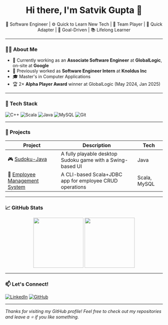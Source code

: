 
<h1 align="center">Hi there, I'm Satvik Gupta 👋</h1>

<p align="center">
  🚀 Software Engineer | ⚙️ Quick to Learn New Tech | 🤝 Team Player | 🔄 Quick Adapter | 🎯 Goal-Driven | 📚 Lifelong Learner
</p>

---

### 👨‍💻 About Me

- 🔭 Currently working as an **Associate Software Engineer** at **GlobalLogic**, on-site at **Google**
- 💼 Previously worked as **Software Engineer Intern** at **Knoldus Inc**
- 🎓 Master's in Computer Applications  
- 🏆 2× **Alpha Player Award** winner at GlobalLogic (May 2024, Jan 2025)

---

### 🔧 Tech Stack

![C++](https://img.shields.io/badge/-C++-00599C?style=flat&logo=c%2B%2B)
![Scala](https://img.shields.io/badge/-Scala-red?style=flat&logo=scala)
![Java](https://img.shields.io/badge/Java-ED8B00?style=flat&logo=openjdk&logoColor=white)
![MySQL](https://img.shields.io/badge/MySQL-4479A1?style=flat&logo=mysql&logoColor=white)
![Git](https://img.shields.io/badge/Git-F05032?style=flat&logo=git&logoColor=white)

---

### 🧠 Projects

| Project | Description | Tech |
|--------|-------------|------|
| 🎮 [Sudoku-Java](https://github.com/Satvik2033/Sudoku-Java) | A fully playable desktop Sudoku game with a Swing-based UI | Java |
| 👔 [Employee Management System](https://github.com/Satvik2033/Employee-Management-System) | A CLI-based Scala+JDBC app for employee CRUD operations | Scala, MySQL |

---

### 📈 GitHub Stats

<p align="center">
  <img src="https://github-readme-stats.vercel.app/api?username=Satvik2033&show_icons=true&theme=github_dark" height="160" />
  <img src="https://github-readme-stats.vercel.app/api/top-langs/?username=Satvik2033&layout=compact&theme=github_dark" height="160" />
</p>

---


### 📫 Let's Connect!

[![LinkedIn](https://img.shields.io/badge/-LinkedIn-blue?style=flat&logo=linkedin)](https://www.linkedin.com/in/satvik2033/)
[![GitHub](https://img.shields.io/badge/-GitHub-black?style=flat&logo=github)](https://github.com/Satvik2033)

---

_Thanks for visiting my GitHub profile! Feel free to check out my repositories and leave a ⭐ if you like something._
